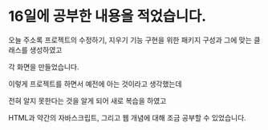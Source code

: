 # 16일에 공부한 내용을 적었습니다.
오늘 주소록 프로젝트의 수정하기, 지우기 기능 구현을 위한 패키지 구성과 그에 맞는 클래스를 생성하였고  

각 화면을 만들었습니다.  

이렇게 프로젝트를 하면서 예전에 아는 것이라고 생각했는데  

전혀 알지 못한다는 것을 알게 되어 새로 복습을 하였고  

HTML과 약간의 자바스크립트, 그리고 웹 개념에 대해 조금 공부할 수 있었습니다.  
